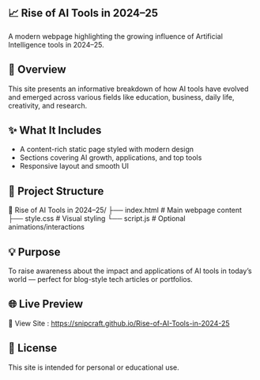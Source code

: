 ## 📈 Rise of AI Tools in 2024–25

A modern webpage highlighting the growing influence of Artificial Intelligence tools in 2024–25.

## 🧠 Overview
This site presents an informative breakdown of how AI tools have evolved and emerged across various fields like education, business, daily life, creativity, and research.

## ✨ What It Includes
- A content-rich static page styled with modern design
- Sections covering AI growth, applications, and top tools
- Responsive layout and smooth UI

## 📁 Project Structure
📁 Rise of AI Tools in 2024–25/
├── index.html # Main webpage content
├── style.css # Visual styling
└── script.js # Optional animations/interactions

## 💡 Purpose
To raise awareness about the impact and applications of AI tools in today’s world — perfect for blog-style tech articles or portfolios.

## 🌐 Live Preview
🔗 View Site : https://snipcraft.github.io/Rise-of-AI-Tools-in-2024-25

## 📜 License
This site is intended for personal or educational use.

